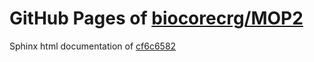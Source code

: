 GitHub Pages of [biocorecrg/MOP2](https://github.com/biocorecrg/MOP2.git)
===
Sphinx html documentation of [cf6c6582](https://github.com/biocorecrg/MOP2/tree/cf6c65821304b7807f7366ca48196d265fdadf5f)
